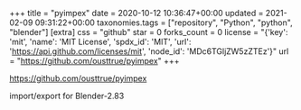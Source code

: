 +++
title = "pyimpex"
date = 2020-10-12 10:36:47+00:00
updated = 2021-02-09 09:31:22+00:00
taxonomies.tags = ["repository", "Python", "python", "blender"]
[extra]
css = "github"
star = 0
forks_count = 0
license = "{'key': 'mit', 'name': 'MIT License', 'spdx_id': 'MIT', 'url': 'https://api.github.com/licenses/mit', 'node_id': 'MDc6TGljZW5zZTEz'}"
url = "https://github.com/ousttrue/pyimpex"
+++

<https://github.com/ousttrue/pyimpex>

import/export for Blender-2.83
